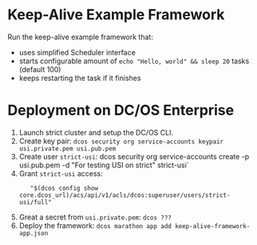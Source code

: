 # Keep-Alive Example Framework

Run the keep-alive example framework that:
- uses simplified Scheduler interface
- starts configurable amount of `echo "Hello, world" && sleep 20` tasks (default 100)
- keeps restarting the task if it finishes

# Deployment on DC/OS Enterprise

1. Launch strict cluster and setup the DC/OS CLI.
2. Create key pair:
   `dcos security org service-accounts keypair usi.private.pem usi.pub.pem`
3. Create user `strict-usi`:
   dcos security org service-accounts create -p usi.pub.pem -d "For testing USI on strict" strict-usi`
4. Grant `strict-usi` access:
   ```curl -L -X PUT -k -H "Authorization: token=$(dcos config show core.dcos_acs_token)" \
      "$(dcos config show core.dcos_url)/acs/api/v1/acls/dcos:superuser/users/strict-usi/full"
   ```
5. Great a secret from `usi.private.pem`: `dcos ???`
6. Deploy the framework: `dcos marathon app add keep-alive-framework-app.json`
